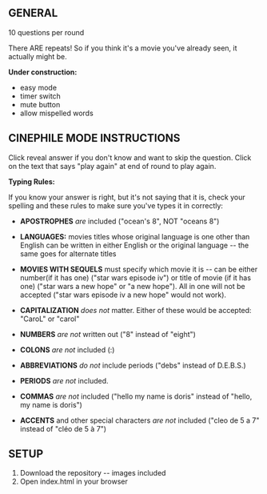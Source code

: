 ## GENERAL

10 questions per round

There ARE repeats! So if you think it's a movie you've already seen, it actually might be.

**Under construction:**

- easy mode
- timer switch
- mute button
- allow mispelled words

## CINEPHILE MODE INSTRUCTIONS

Click reveal answer if you don't know and want to skip the question.
Click on the text that says "play again" at end of round to play again.

**Typing Rules:**

If you know your answer is right, but it's not saying that it is, check your spelling and these rules to make sure you've types it in correctly:

- **APOSTROPHES** _are_ included ("ocean's 8", NOT "oceans 8")

- **LANGUAGES:** movies titles whose original language is one other than English can be written in either English or the original language -- the same goes for alternate titles

- **MOVIES WITH SEQUELS** must specify which movie it is -- can be either number(if it has one) ("star wars episode iv") or title of movie (if it has one) ("star wars a new hope" or "a new hope"). All in one will not be accepted ("star wars episode iv a new hope" would not work).

- **CAPITALIZATION** _does not_ matter. Either of these would be accepted: "CaroL" or "carol"

- **NUMBERS** _are not_ written out ("8" instead of "eight")

- **COLONS** _are not_ included (:)

- **ABBREVIATIONS** _do not_ include periods ("debs" instead of D.E.B.S.)

- **PERIODS** _are not_ included.

- **COMMAS** _are not_ included ("hello my name is doris" instead of "hello, my name is doris")

- **ACCENTS** and other special characters _are not_ included ("cleo de 5 a 7" instead of "cléo de 5 à 7")

## SETUP

1. Download the repository -- images included
2. Open index.html in your browser
